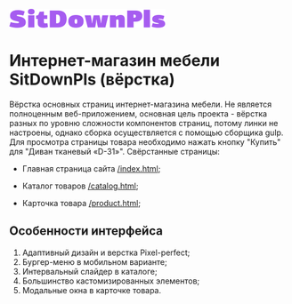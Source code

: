 ![alt text](https://github.com/EkaterinaPodneva/internet-sofa-market/blob/main/src/img/logo-text.svg)
# Интернет-магазин мебели SitDownPls (вёрстка)
Вёрстка основных страниц интернет-магазина мебели. Не является полноценным веб-приложением, основная цель проекта - вёрстка разных по уровню сложности компонентов страниц, потому линки не настроены, однако сборка осуществляется с помощью сборщика gulp. Для просмотра страницы товара необходимо нажать кнопку "Купить" для "Диван тканевый «D-31»".  Свёрстанные страницы:
- Главная страница сайта [/index.html](https://ekaterinapodneva.github.io/internet-sofa-market/index.html);
* Каталог товаров [/catalog.html](https://ekaterinapodneva.github.io/internet-sofa-market/catalog.html);
+ Карточка товара  [/product.html](https://ekaterinapodneva.github.io/internet-sofa-market/product.html);
## Особенности интерфейса
1. Адаптивный дизайн и верстка Pixel-perfect;
1. Бургер-меню в мобильном варианте;
1. Интервальный слайдер в каталоге;
2. Большинство кастомизированных элементов;
3. Модальные окна в карточке товара.
